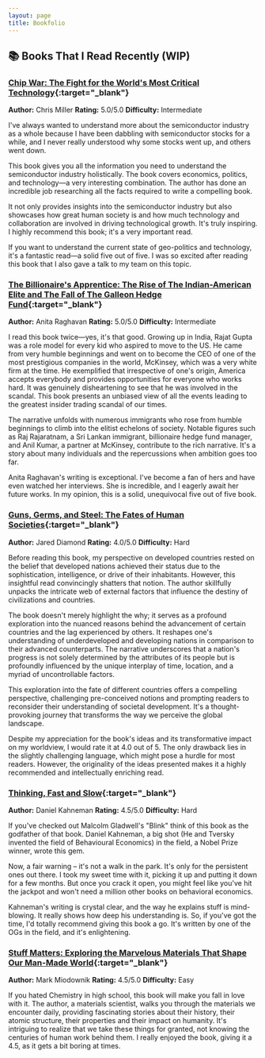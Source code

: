 ```yaml
---
layout: page
title: Bookfolio
---
```


## 📚 Books That I Read Recently (WIP)

### [Chip War: The Fight for the World's Most Critical Technology](https://www.amazon.ca/Chip-War-Worlds-Critical-Technology/dp/1982172002){:target="_blank"}
**Author:** Chris Miller **Rating:** 5.0/5.0 **Difficulty:** Intermediate

I've always wanted to understand more about the semiconductor industry as a whole because I have been dabbling with semiconductor stocks for a while, and I never really understood why some stocks went up, and others went down.

This book gives you all the information you need to understand the semiconductor industry holistically. The book covers economics, politics, and technology—a very interesting combination. The author has done an incredible job researching all the facts required to write a compelling book.

It not only provides insights into the semiconductor industry but also showcases how great human society is and how much technology and collaboration are involved in driving technological growth. It's truly inspiring. I highly recommend this book; it's a very important read.

If you want to understand the current state of geo-politics and technology, it's a fantastic read—a solid five out of five. I was so excited after reading this book that I also gave a talk to my team on this topic.

### [The Billionaire's Apprentice: The Rise of The Indian-American Elite and The Fall of The Galleon Hedge Fund](https://www.amazon.ca/Billionaires-Apprentice-Indian-American-Elite-Galleon-ebook/dp/B008TUNLWM/ref=sr_1_1?crid=1JMGHOB71IMGN&keywords=the+billionaires+apprentice&qid=1703320349&sprefix=the+billionaires+apprentice%2Caps%2C100&sr=8-1){:target="_blank"}
**Author:** Anita Raghavan **Rating:** 5.0/5.0 **Difficulty:** Intermediate

I read this book twice—yes, it's that good. Growing up in India, Rajat Gupta was a role model for every kid who aspired to move to the US. He came from very humble beginnings and went on to become the CEO of one of the most prestigious companies in the world, McKinsey, which was a very white firm at the time. He exemplified that irrespective of one's origin, America accepts everybody and provides opportunities for everyone who works hard. It was genuinely disheartening to see that he was involved in the scandal. This book presents an unbiased view of all the events leading to the greatest insider trading scandal of our times.

The narrative unfolds with numerous immigrants who rose from humble beginnings to climb into the elitist echelons of society. Notable figures such as Raj Rajaratnam, a Sri Lankan immigrant, billionaire hedge fund manager, and Anil Kumar, a partner at McKinsey, contribute to the rich narrative. It's a story about many individuals and the repercussions when ambition goes too far.

Anita Raghavan's writing is exceptional. I've become a fan of hers and have even watched her interviews. She is incredible, and I eagerly await her future works. In my opinion, this is a solid, unequivocal five out of five book.

### [Guns, Germs, and Steel: The Fates of Human Societies](https://www.amazon.ca/Guns-Germs-Steel-Fates-Societies/dp/0393354326/ref=sr_1_1?crid=G9V5TJO44PR8&keywords=guns+germs+and+steel+book&qid=1703319699&s=books&sprefix=Guns+%2Cstripbooks%2C115&sr=1-1){:target="_blank"}
**Author:** Jared Diamond **Rating:** 4.0/5.0 **Difficulty:** Hard

Before reading this book, my perspective on developed countries rested on the belief that developed nations achieved their status due to the sophistication, intelligence, or drive of their inhabitants. However, this insightful read convincingly shatters that notion. The author skillfully unpacks the intricate web of external factors that influence the destiny of civilizations and countries.

The book doesn't merely highlight the why; it serves as a profound exploration into the nuanced reasons behind the advancement of certain countries and the lag experienced by others. It reshapes one's understanding of underdeveloped and developing nations in comparison to their advanced counterparts. The narrative underscores that a nation's progress is not solely determined by the attributes of its people but is profoundly influenced by the unique interplay of time, location, and a myriad of uncontrollable factors.

This exploration into the fate of different countries offers a compelling perspective, challenging pre-conceived notions and prompting readers to reconsider their understanding of societal development. It's a thought-provoking journey that transforms the way we perceive the global landscape.

Despite my appreciation for the book's ideas and its transformative impact on my worldview, I would rate it at 4.0 out of 5. The only drawback lies in the slightly challenging language, which might pose a hurdle for most readers. However, the originality of the ideas presented makes it a highly recommended and intellectually enriching read.

### [Thinking, Fast and Slow](https://www.amazon.ca/Thinking-Fast-Slow-Daniel-Kahneman/dp/0385676530/ref=sr_1_1?crid=3TRN60Y8EDGZO&keywords=Thinking+fast+and+slow&qid=1703323714&sprefix=thinking+fast+and+slow%2Caps%2C108&sr=8-1){:target="_blank"}
**Author:** Daniel Kahneman **Rating:** 4.5/5.0 **Difficulty:** Hard

If you've checked out Malcolm Gladwell's "Blink" think of this book as the godfather of that book. Daniel Kahneman, a big shot (He and Tversky invented the field of Behavioural Economics) in the field, a Nobel Prize winner, wrote this gem.

Now, a fair warning – it's not a walk in the park. It's only for the persistent ones out there. I took my sweet time with it, picking it up and putting it down for a few months. But once you crack it open, you might feel like you've hit the jackpot and won't need a million other books on behavioral economics.

Kahneman's writing is crystal clear, and the way he explains stuff is mind-blowing. It really shows how deep his understanding is. So, if you've got the time, I'd totally recommend giving this book a go. It's written by one of the OGs in the field, and it's enlightening.

### [Stuff Matters: Exploring the Marvelous Materials That Shape Our Man-Made World](https://www.amazon.ca/Stuff-Matters-Exploring-Marvelous-Materials/dp/0544483944/ref=tmm_pap_swatch_0?_encoding=UTF8&qid=1703331963&sr=8-2){:target="_blank"}
**Author:** Mark Miodownik **Rating:** 4.5/5.0 **Difficulty:** Easy
 
If you hated Chemistry in high school, this book will make you fall in love with it. The author, a materials scientist, walks you through the materials we encounter daily, providing fascinating stories about their history, their atomic structure, their properties and their impact on humanity. It's intriguing to realize that we take these things for granted, not knowing the centuries of human work behind them. I really enjoyed the book, giving it a 4.5, as it gets a bit boring at times.
